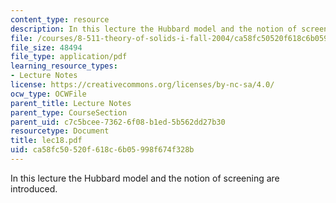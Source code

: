 ```yaml
---
content_type: resource
description: In this lecture the Hubbard model and the notion of screening are introduced.
file: /courses/8-511-theory-of-solids-i-fall-2004/ca58fc50520f618c6b05998f674f328b_lec18.pdf
file_size: 48494
file_type: application/pdf
learning_resource_types:
- Lecture Notes
license: https://creativecommons.org/licenses/by-nc-sa/4.0/
ocw_type: OCWFile
parent_title: Lecture Notes
parent_type: CourseSection
parent_uid: c7c5bcee-7362-6f08-b1ed-5b562dd27b30
resourcetype: Document
title: lec18.pdf
uid: ca58fc50-520f-618c-6b05-998f674f328b
---
```

In this lecture the Hubbard model and the notion of screening are introduced.